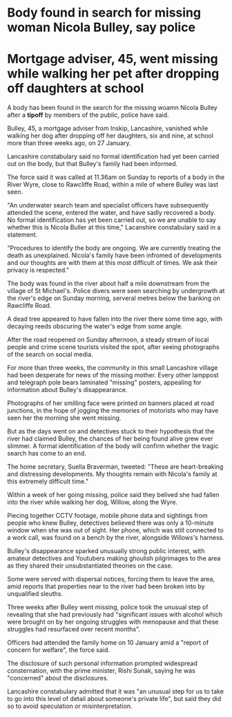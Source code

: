 # Body found in search for missing woman Nicola Bulley, say police

# **Mortgage** adviser, 45, went missing while walking her pet after **dropping off** daughters at school

A body has been found in the search for the missing woamn Nicola Bulley after a **tipoff** by members of the public, police have said.

Bulley, 45, a mortgage adviser from Inskip, Lancashire, vanished while walking her dog after dropping off her daughters, six and nine, at school more than three weeks ago, on 27 January.


Lancashire constabulary said no formal identification had yet been carried out on the body, but that Bulley's family had been informed.

The force said it was called at 11.36am on Sunday to reports of a body in the River Wyre, close to Rawcliffe Road, within a mile of where Bulley was last seen.

"An underwater search team and specialist officers have subsequently attended the scene, entered the water, and have sadly recovered a body. No formal identification has yet been carried out, so we are unable to say whether this is Nicola Buller at this time," Lacanshire constabulary said in  a statement.

"Procedures to identify the body are ongoing. We are currently treating the death as unexplained. Nicola's family have been infromed of developments and our thoughts are with them at this most difficult of times. We ask their privacy is respected."

The body was found in the river about half a mile downstream from the village of St Michael's. Police divers were seen searching by undergrowth at the river's edge on Sunday morning, serveral metres below the banking on Rawcliffe Road.

A dead tree appeared to have fallen into the river there some time ago, with decaying reeds obscuring the water's edge from some angle.

After the road reopened on Sunday afternoon, a steady stream of local people and crime scene tourists visited the spot, after seeing photographs of the search on social media.

For more than three weeks, the community in this small Lancashire village had been desperate for news of the missing mother. Every other lamppost and telegraph pole bears laminated "missing" posters, appealing for information about Bulley's disappearance.

Photographs of her smilling face were printed on banners placed at road junctions, in the hope of jogging the memories of motorists who may have seen her the morning she went missing.

But as the days went on and detectives stuck to their hypothesis that the river had claimed Bulley, the chances of her being found alive grew ever slimmer. A formal identification of the body will confirm whether the tragic search has come to an end.

The home secretary, Suella Braverman, tweeted: "These are heart-breaking and distressing developments. My thoughts remain with Nicola's family at this extremely difficult time."

Within a week of her going missing, police said they belived she had fallen into the river while walking her dog, Willow, along the Wyre.

Piecing together CCTV footage, mobile phone data and sightings from people who knew Bulley, detectives believed there was only a 10-minute window when she was out of sight. Her phone, which was still connected to a work call, was found on a bench by the river, alongside Willows's harness.

Bulley's disappearance sparked unusually strong public interest, with amateur detectives and Youtubers making ghoulish pilgrimages to the area as they shared their unsubstantiated theories on the case.


Some were served with dispersal notices, forcing them to leave the area, amid reports that properties near to the river had been broken into by unqualified sleuths.

Three weeks after Bulley went missing, police took the unusual step of revealing that she had previously had "significant issues with alcohol which were brought on by her ongoing struggles with menopause and that these struggles had resurfaced over recent months".

Officers had attended the family home on 10 January amid a "report of concern for welfare", the force said.

The disclosure of such personal information prompted widespread consternation, with the prime minister, Rishi Sunak, saying he was "concerned" about the disclosures.

Lancashire constabulary admitted that it was "an unusual step for us to take to go into this level of detail about someone's private life", but said they did so to avoid speculation or misinterpretation.